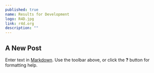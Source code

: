 ```yaml
---
published: true
name: Results for Development
logo: R4D.jpg
link: r4d.org
description: ""
---
```



## A New Post

Enter text in [Markdown](http://daringfireball.net/projects/markdown/). Use the toolbar above, or click the **?** button for formatting help.
